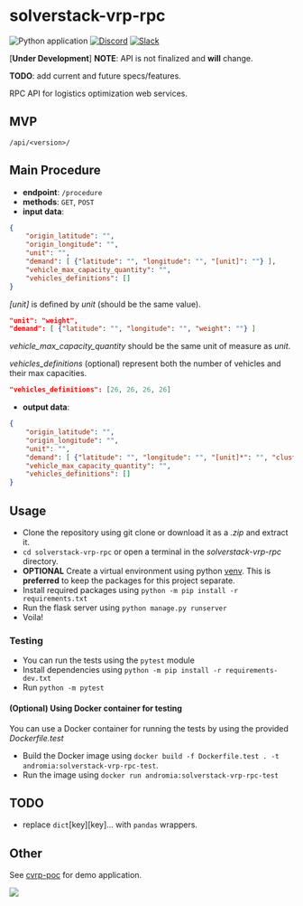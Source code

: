 # solverstack-vrp-rpc

![Python application](https://github.com/andromia/solverstack-vrp-rpc/workflows/Python%20application/badge.svg)
[![Discord](https://img.shields.io/discord/721862473132540007?label=discord&style=plastic)](https://discord.gg/wg7xSAf)
[![Slack](https://img.shields.io/badge/slack-workspace-orange)](https://join.slack.com/t/andromiasoftware/shared_invite/zt-felqfjhs-Tvma8OYuCExxdmQgHOIGsg)

[**Under Development**] **NOTE**: API is not finalized and **will** change.

**TODO**: add current and future specs/features.

RPC API for logistics optimization web services.

## MVP

```/api/<version>/```

## Main Procedure

- **endpoint**: ```/procedure```
- **methods**: ```GET```, ```POST```
- **input data**:

```json
{
    "origin_latitude": "",
    "origin_longitude": "",
    "unit": "",
    "demand": [ {"latitude": "", "longitude": "", "[unit]": ""} ],
    "vehicle_max_capacity_quantity": "",
    "vehicles_definitions": []
}
```
*[unit]* is defined by *unit* (should be the same value).

```json
"unit": "weight",
"demand": [ {"latitude": "", "longitude": "", "weight": ""} ]
```

*vehicle_max_capacity_quantity* should be the same unit of measure as *unit*.

*vehicles_definitions* (optional) represent both the number of vehicles and their max capacities.

```json
"vehicles_definitions": [26, 26, 26, 26]
```

- **output data**:

```json
{
    "origin_latitude": "",
    "origin_longitude": "",
    "unit": "",
    "demand": [ {"latitude": "", "longitude": "", "[unit]*": "", "cluster_id": "", "vehicle_id": "", "stop_num": ""} ],
    "vehicle_max_capacity_quantity": "",
    "vehicles_definitions": []
}
```

## Usage

- Clone the repository using git clone or download it as a _.zip_ and extract it.
- `cd solverstack-vrp-rpc` or open a terminal in the _solverstack-vrp-rpc_ directory.
- **OPTIONAL** Create a virtual environment using python [venv](https://docs.python.org/3/tutorial/venv.html). This is **preferred** to keep the packages for this project separate.
- Install required packages using `python -m pip install -r requirements.txt`
- Run the flask server using `python manage.py runserver`
- Voila!

### Testing

- You can run the tests using the `pytest` module
- Install dependencies using `python -m pip install -r requirements-dev.txt`
- Run `python -m pytest`

#### (Optional) Using Docker container for testing

You can use a Docker container for running the tests by using the provided _Dockerfile.test_

- Build the Docker image using `docker build -f Dockerfile.test . -t andromia:solverstack-vrp-rpc-test`.
- Run the image using `docker run andromia:solverstack-vrp-rpc-test`

## TODO
- replace ```dict```[key][key]... with ```pandas``` wrappers.

## Other
See [cvrp-poc](https://github.com/pybrgr/cvrp-poc) for demo application.

![](https://github.com/pybrgr/cvrp-poc/blob/master/docs/img/v0.0.8.PNG?raw=true)
